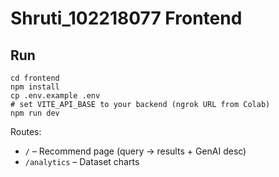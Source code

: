 # Shruti_102218077 Frontend

## Run
```
cd frontend
npm install
cp .env.example .env
# set VITE_API_BASE to your backend (ngrok URL from Colab)
npm run dev
```

Routes:
- `/` – Recommend page (query → results + GenAI desc)
- `/analytics` – Dataset charts
